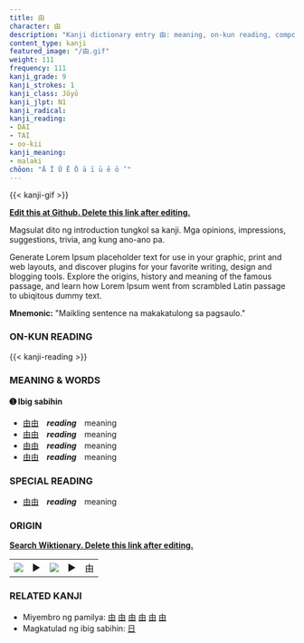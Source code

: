 ```yaml
---
title: 由
character: 由
description: "Kanji dictionary entry 由: meaning, on-kun reading, compounds, origin, related kanji"
content_type: kanji
featured_image: "/由.gif"
weight: 111
frequency: 111
kanji_grade: 9
kanji_strokes: 1
kanji_class: Jōyō
kanji_jlpt: N1
kanji_radical: 
kanji_reading: 
- DAI
- TAI
- oo-kii
kanji_meaning:
- malaki
chōon: "Ā Ī Ū Ē Ō ā ī ū ē ō ’"
---
```

[//]: # (Don't edit the line below. Kanji animated GIF code is automatically generated.)
{{< kanji-gif >}}

[//]: # (Edit below this line.)

**[Edit this at Github. Delete this link after editing.](https://github.com/tim0g/tim/tree/main/content/kanji/由/index.md)**

Magsulat dito ng introduction tungkol sa kanji. Mga opinions, impressions, suggestions, trivia, ang kung ano-ano pa.

Generate Lorem Ipsum placeholder text for use in your graphic, print and web layouts, and discover plugins for your favorite writing, design and blogging tools. Explore the origins, history and meaning of the famous passage, and learn how Lorem Ipsum went from scrambled Latin passage to ubiqitous dummy text.
 
**Mnemonic:** "Maikling sentence na makakatulong sa pagsaulo."

### ON-KUN READING

[//]: # (Don't edit the line below. ON-KUN READING code is automatically generated.)
{{< kanji-reading >}}

### MEANING & WORDS

#### ➊ **Ibig sabihin**
  - [由](../由)[由](../由)　***reading***　meaning
  - [由](../由)[由](../由)　***reading***　meaning
  - [由](../由)[由](../由)　***reading***　meaning
  - [由](../由)[由](../由)　***reading***　meaning

### SPECIAL READING
  - [由](../由)[由](../由)　***reading***　meaning

### ORIGIN

**[Search Wiktionary. Delete this link after editing.](https://wiktionary.org/wiki/由)**
<table class="kanji-table"><tr><td>
<img src="60px-由-bronze.svg.png">
</td><td>▶</td><td>
<img src="60px-由-oracle.svg.png">
</td><td>▶</td>
<td class="kanji-origin">由</td>
</tr></table>

### RELATED KANJI
- Miyembro ng pamilya: [由](../由) [由](../由) [由](../由) [由](../由) [由](../由) [由](../由)
- Magkatulad ng ibig sabihin: [日](../日)
